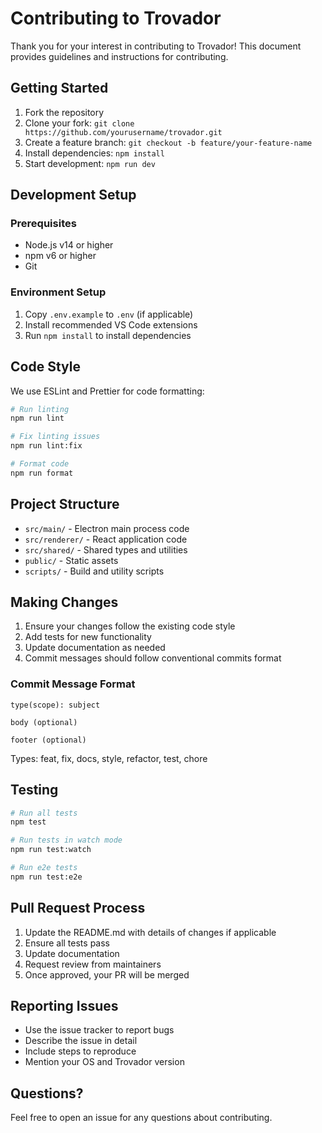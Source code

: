# Contributing to Trovador

Thank you for your interest in contributing to Trovador! This document provides guidelines and instructions for contributing.

## Getting Started

1. Fork the repository
2. Clone your fork: `git clone https://github.com/yourusername/trovador.git`
3. Create a feature branch: `git checkout -b feature/your-feature-name`
4. Install dependencies: `npm install`
5. Start development: `npm run dev`

## Development Setup

### Prerequisites

- Node.js v14 or higher
- npm v6 or higher
- Git

### Environment Setup

1. Copy `.env.example` to `.env` (if applicable)
2. Install recommended VS Code extensions
3. Run `npm install` to install dependencies

## Code Style

We use ESLint and Prettier for code formatting:

```bash
# Run linting
npm run lint

# Fix linting issues
npm run lint:fix

# Format code
npm run format
```

## Project Structure

- `src/main/` - Electron main process code
- `src/renderer/` - React application code  
- `src/shared/` - Shared types and utilities
- `public/` - Static assets
- `scripts/` - Build and utility scripts

## Making Changes

1. Ensure your changes follow the existing code style
2. Add tests for new functionality
3. Update documentation as needed
4. Commit messages should follow conventional commits format

### Commit Message Format

```
type(scope): subject

body (optional)

footer (optional)
```

Types: feat, fix, docs, style, refactor, test, chore

## Testing

```bash
# Run all tests
npm test

# Run tests in watch mode
npm run test:watch

# Run e2e tests
npm run test:e2e
```

## Pull Request Process

1. Update the README.md with details of changes if applicable
2. Ensure all tests pass
3. Update documentation
4. Request review from maintainers
5. Once approved, your PR will be merged

## Reporting Issues

- Use the issue tracker to report bugs
- Describe the issue in detail
- Include steps to reproduce
- Mention your OS and Trovador version

## Questions?

Feel free to open an issue for any questions about contributing.

